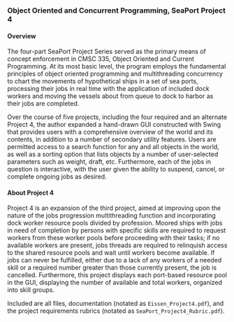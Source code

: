 ### Object Oriented and Concurrent Programming, SeaPort Project 4 ###

#### Overview ####

The four-part SeaPort Project Series served as the primary means of concept enforcement in CMSC 335, Object Oriented and Current Programming. At its most basic level, the program employs the fundamental principles of object oriented programming and multithreading concurrency to chart the movements of hypothetical ships in a set of sea ports, processing their jobs in real time with the application of included dock workers and moving the vessels about from queue to dock to harbor as their jobs are completed.

Over the course of five projects, including the four required and an alternate Project 4, the author expanded a hand-drawn GUI constructed with Swing that provides users with a comprehensive overview of the world and its contents, in addition to a number of secondary utility features. Users are permitted access to a search function for any and all objects in the world, as well as a sorting option that lists objects by a number of user-selected parameters such as weight, draft, etc. Furthermore, each of the jobs in question is interactive, with the user given the ability to suspend, cancel, or complete ongoing jobs as desired.

#### About Project 4 ####

Project 4 is an expansion of the third project, aimed at improving upon the nature of the jobs progression multithreading function and incorporating dock worker resource pools divided by profession. Moored ships with jobs in need of completion by persons with specific skills are required to request workers from these worker pools before proceeding with their tasks; if no available workers are present, jobs threads are required to relinquish access to the shared resource pools and wait until workers become available. If jobs can never be fulfilled, either due to a lack of any workers of a needed skill or a required number greater than those currently present, the job is cancelled. Furthermore, this project displays each port-based resource pool in the GUI, displaying the number of available and total workers, organized into skill groups.

Included are all files, documentation (notated as `Eissen_Project4.pdf`), and the project requirements rubrics (notated as `SeaPort_Project4_Rubric.pdf`).